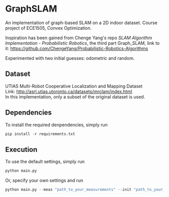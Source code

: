 # GraphSLAM
An implementation of graph-based SLAM on a 2D indoor dataset. Course project of ECE1505, Convex Optimization.

Inspiration has been gained from Chenge Yang's repo *SLAM Algorithm Implementation - Probabilistic Robotics*, the third part Graph_SLAM, link to it: https://github.com/ChengeYang/Probabilistic-Robotics-Algorithms

Experimented with two initial guesses: odometric and random.

## Dataset  
UTIAS Multi-Robot Cooperative Localization and Mapping Dataset  
Link: http://asrl.utias.utoronto.ca/datasets/mrclam/index.html  
In this implementation, only a subset of the original dataset is used.

## Dependencies
To install the required denpendencies, simply run
```python 
pip install -r requirements.txt
```

## Execution
To use the default settings, simply run   
```python 
python main.py
```
Or, specify your own settings and run  
```python 
python main.py --meas "path_to_your_measurements" --init "path_to_your_initial_guess"`--max_iter your_maximum_iteration --tol your_tolerance --output_txt "directory_to_place_the_output_txt_files_recording_the_node_info" --output_plot "directory_to_place_the_output_plots"
```
